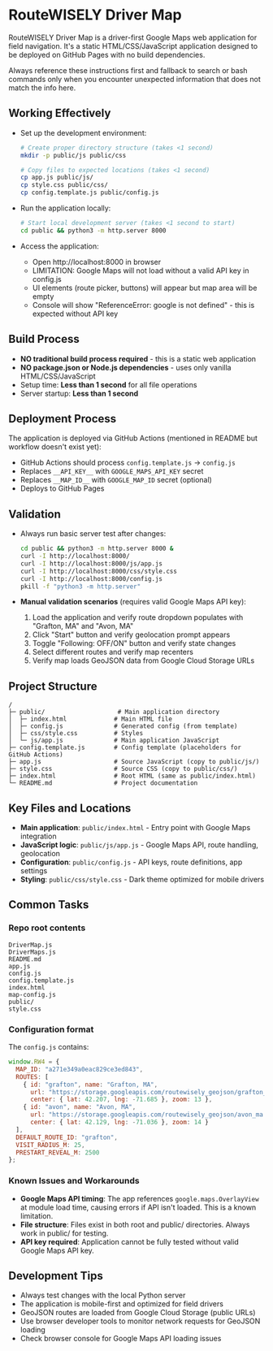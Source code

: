 # RouteWISELY Driver Map

RouteWISELY Driver Map is a driver-first Google Maps web application for field navigation. It's a static HTML/CSS/JavaScript application designed to be deployed on GitHub Pages with no build dependencies.

Always reference these instructions first and fallback to search or bash commands only when you encounter unexpected information that does not match the info here.

## Working Effectively

- Set up the development environment:
  ```bash
  # Create proper directory structure (takes <1 second)
  mkdir -p public/js public/css
  
  # Copy files to expected locations (takes <1 second)  
  cp app.js public/js/
  cp style.css public/css/
  cp config.template.js public/config.js
  ```

- Run the application locally:
  ```bash
  # Start local development server (takes <1 second to start)
  cd public && python3 -m http.server 8000
  ```
  
- Access the application:
  - Open http://localhost:8000 in browser
  - LIMITATION: Google Maps will not load without a valid API key in config.js
  - UI elements (route picker, buttons) will appear but map area will be empty
  - Console will show "ReferenceError: google is not defined" - this is expected without API key

## Build Process

- **NO traditional build process required** - this is a static web application
- **NO package.json or Node.js dependencies** - uses only vanilla HTML/CSS/JavaScript
- Setup time: **Less than 1 second** for all file operations
- Server startup: **Less than 1 second**

## Deployment Process

The application is deployed via GitHub Actions (mentioned in README but workflow doesn't exist yet):
- GitHub Actions should process `config.template.js` → `config.js` 
- Replaces `__API_KEY__` with `GOOGLE_MAPS_API_KEY` secret
- Replaces `__MAP_ID__` with `GOOGLE_MAP_ID` secret (optional)
- Deploys to GitHub Pages

## Validation

- Always run basic server test after changes:
  ```bash
  cd public && python3 -m http.server 8000 &
  curl -I http://localhost:8000/
  curl -I http://localhost:8000/js/app.js
  curl -I http://localhost:8000/css/style.css
  curl -I http://localhost:8000/config.js
  pkill -f "python3 -m http.server"
  ```

- **Manual validation scenarios** (requires valid Google Maps API key):
  1. Load the application and verify route dropdown populates with "Grafton, MA" and "Avon, MA"
  2. Click "Start" button and verify geolocation prompt appears
  3. Toggle "Following: OFF/ON" button and verify state changes
  4. Select different routes and verify map recenters
  5. Verify map loads GeoJSON data from Google Cloud Storage URLs

## Project Structure

```
/
├─ public/                    # Main application directory
│  ├─ index.html             # Main HTML file
│  ├─ config.js              # Generated config (from template)
│  ├─ css/style.css          # Styles
│  └─ js/app.js              # Main application JavaScript
├─ config.template.js        # Config template (placeholders for GitHub Actions)
├─ app.js                    # Source JavaScript (copy to public/js/)
├─ style.css                 # Source CSS (copy to public/css/)
├─ index.html                # Root HTML (same as public/index.html)
└─ README.md                 # Project documentation
```

## Key Files and Locations

- **Main application**: `public/index.html` - Entry point with Google Maps integration
- **JavaScript logic**: `public/js/app.js` - Google Maps API, route handling, geolocation
- **Configuration**: `public/config.js` - API keys, route definitions, app settings
- **Styling**: `public/css/style.css` - Dark theme optimized for mobile drivers

## Common Tasks

### Repo root contents
```
DriverMap.js
DriverMaps.js
README.md
app.js
config.js
config.template.js
index.html
map-config.js
public/
style.css
```

### Configuration format
The `config.js` contains:
```javascript
window.RW4 = {
  MAP_ID: "a271e349a0eac829ce3ed843",
  ROUTES: [
    { id: "grafton", name: "Grafton, MA",
      url: "https://storage.googleapis.com/routewisely_geojson/grafton_ma.geojson",
      center: { lat: 42.207, lng: -71.685 }, zoom: 13 },
    { id: "avon", name: "Avon, MA", 
      url: "https://storage.googleapis.com/routewisely_geojson/avon_ma.geojson",
      center: { lat: 42.129, lng: -71.036 }, zoom: 14 }
  ],
  DEFAULT_ROUTE_ID: "grafton",
  VISIT_RADIUS_M: 25,
  PRESTART_REVEAL_M: 2500
};
```

### Known Issues and Workarounds

- **Google Maps API timing**: The app references `google.maps.OverlayView` at module load time, causing errors if API isn't loaded. This is a known limitation.
- **File structure**: Files exist in both root and public/ directories. Always work in public/ for testing.
- **API key required**: Application cannot be fully tested without valid Google Maps API key.

## Development Tips

- Always test changes with the local Python server
- The application is mobile-first and optimized for field drivers
- GeoJSON routes are loaded from Google Cloud Storage (public URLs)
- Use browser developer tools to monitor network requests for GeoJSON loading
- Check browser console for Google Maps API loading issues